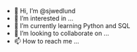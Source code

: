 - 👋 Hi, I’m @sjwedlund
- 👀 I’m interested in ...
- 🌱 I’m currently learning Python and SQL
- 💞️ I’m looking to collaborate on ...
- 📫 How to reach me ...

<!---
sjwedlund/sjwedlund is a ✨ special ✨ repository because its `README.md` (this file) appears on your GitHub profile.
You can click the Preview link to take a look at your changes.
--->
